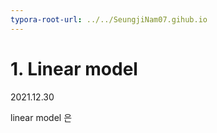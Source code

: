 ```yaml
---
typora-root-url: ../../SeungjiNam07.gihub.io
---
```


# 1. Linear model 

2021.12.30

linear model 은  

